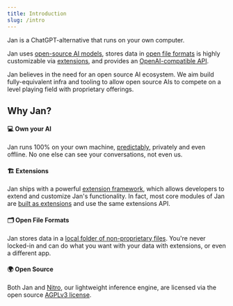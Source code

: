 ```yaml
---
title: Introduction
slug: /intro
---
```


Jan is a ChatGPT-alternative that runs on your own computer. 

Jan uses [open-source AI models](/guide/models), stores data in [open file formats](/specs/data-structures) is highly customizable via [extensions](/guide/extensions), and provides an [OpenAI-compatible API](/api). 

Jan believes in the need for an open source AI ecosystem. We aim build fully-equivalent infra and tooling to allow open source AIs to compete on a level playing field with proprietary offerings. 

## Why Jan?

#### 💻 Own your AI
Jan runs 100% on your own machine, [predictably](https://www.reddit.com/r/LocalLLaMA/comments/17mghqr/comment/k7ksti6/?utm_source=share&utm_medium=web2x&context=3), privately and even offline. No one else can see your conversations, not even us. 

#### 🏗️ Extensions
Jan ships with a powerful [extension framework](/guide/extensions), which allows developers to extend and customize Jan's functionality. In fact, most core modules of Jan are [built as extensions](/specs/architecture) and use the same extensions API. 

#### 🗂️ Open File Formats
Jan stores data in a [local folder of non-proprietary files](/specs/data-structures). You're never locked-in and can do what you want with your data with extensions, or even a different app. 

#### 🌍 Open Source
Both Jan and [Nitro](https://nitro.jan.ai), our lightweight inference engine, are licensed via the open source [AGPLv3 license](https://github.com/janhq/jan/blob/main/LICENSE). 

<!-- ## Design Principles -->

<!-- OpenAI meets VSCode meets Obsidian. 

Minimalism: https://docusaurus.io/docs#design-principles. Not having abstractions is better than having the wrong abstractions. Assistants as code. Only including features that are absolutely necessary in the Jan API. 

File-based: User should be able to look at a Jan directory and intuit how it works. Transparency. Editing things via a text editor, vs. needing a database tool for SQLite. 

Participatory: https://www.getlago.com/blog/the-5-reasons-why-we-chose-open-source -->
